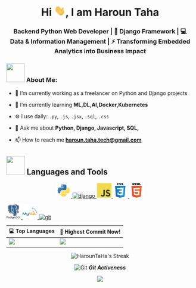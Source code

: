 <div align="center">
    <h1 align="center">Hi <img src="https://raw.githubusercontent.com/ABSphreak/ABSphreak/master/gifs/Hi.gif" width="30px">, I am Haroun Taha </h1>

<h3> Backend Python Web Developer | 🚀 Django Framework | 💻 Data & Information Management | ⚡ Transforming Embedded Analytics into Business Impact</h3>

</div>

### <img src="https://media.giphy.com/media/M4NykXxUE0HAcK7UJ6/giphy.gif" width="50px" height="50px"></img> About Me:

- 🔭 I’m currently working as a freelancer on Python and Django projects

- 🌱 I’m currently learning **ML,DL,AI,Docker,Kubernetes**

- ⚙️ I use daily: `.py`, `.js`, `.jsx`, `.sql`, `.css`

- 💬 Ask me about **Python, Django, Javascript, SQL,**

- 📫 How to reach me **haroun.taha.tech@gmail.com**

## <img src="https://media2.giphy.com/media/QssGEmpkyEOhBCb7e1/giphy.gif?cid=ecf05e47a0n3gi1bfqntqmob8g9aid1oyj2wr3ds3mg700bl&rid=giphy.gif" width="50px" height="50px">  Languages and Tools

<p align="center">
    <a href="https://www.python.org" target="_blank" rel="noreferrer">
        <img
                src="https://raw.githubusercontent.com/devicons/devicon/master/icons/python/python-original.svg"
                alt="python"
                width="40"
                height="40"
        />
    </a>
<a href="https://www.djangoproject.com/" target="_blank" rel="noreferrer"> <img src="https://cdn.worldvectorlogo.com/logos/django.svg" alt="django" width="40" height="40"/> </a>
<a href="https://developer.mozilla.org/en-US/docs/Web/JavaScript" target="_blank" rel="noreferrer">
        <img
                src="https://raw.githubusercontent.com/devicons/devicon/master/icons/javascript/javascript-original.svg"
                alt="javascript"
                width="40"
                height="40"
        />
    </a>     
    <a href="https://www.w3schools.com/css/" target="_blank" rel="noreferrer">
        <img
                src="https://raw.githubusercontent.com/devicons/devicon/master/icons/css3/css3-original-wordmark.svg"
                alt="css3"
                width="40"
                height="40"
        />
    </a>
    <a href="https://www.w3.org/html/" target="_blank" rel="noreferrer">
        <img
                src="https://raw.githubusercontent.com/devicons/devicon/master/icons/html5/html5-original-wordmark.svg"
                alt="html5"
                width="40"
                height="40"
        />
    </a>


<a href="https://www.postgresql.org" target="_blank" rel="noreferrer"> <img src="https://raw.githubusercontent.com/devicons/devicon/master/icons/postgresql/postgresql-original-wordmark.svg" alt="postgresql" width="40" height="40"/> </a>
    <a href="https://www.mysql.com/" target="_blank" rel="noreferrer">
        <img
                src="https://raw.githubusercontent.com/devicons/devicon/master/icons/mysql/mysql-original-wordmark.svg"
                alt="mysql"
                width="40"
                height="40"
        />
    </a>
    <a href="https://git-scm.com/" target="_blank" rel="noreferrer">
        <img src="https://www.vectorlogo.zone/logos/git-scm/git-scm-icon.svg" alt="git" width="40" height="40" />
    </a>



</p>


<!-- START OF PROFILE STACK, DO NOT REMOVE -->
| 💻 **Top Languages**                                                                                                 | 🚀 **Highest Commit Now!**                                                                                             |
|----------------------------------------------------------------------------------------------------------------------|------------------------------------------------------------------------------------------------------------------------|
| ![](http://github-profile-summary-cards.vercel.app/api/cards/repos-per-language?username=HarounTaHa&theme=aura_dark) | ![](http://github-profile-summary-cards.vercel.app/api/cards/most-commit-language?username=HarounTaHa&theme=aura_dark) 
<!-- END OF PROFILE STACK, DO NOT REMOVE -->



<div align="center">



![HarounTaHa's Streak](https://github-readme-streak-stats.herokuapp.com/?user=HarounTaHa&theme=vue-dark&hide_border=true)



</div>



<div align="center">

<img src="https://media.giphy.com/media/W5eoZHPpUx9sapR0eu/giphy.gif" width="30px" alt="Git"/>&nbsp;<i><b>Git
Activeness</b></i></p>

![](http://github-profile-summary-cards.vercel.app/api/cards/profile-details?username=HarounTaHa&theme=aura_dark)


</div>


